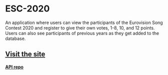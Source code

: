 # ESC-2020

An application where users can view the participants of the Eurovision Song Contest 2020 and register to give their own votes, 1-8, 10, and 12 points. Users can also see participants of previous years as they get added to the database.

## [Visit the site](http://www.esc-2020.site)

#### [API repo](https://github.com/madeleinewoodbury/esc-2020-api)
